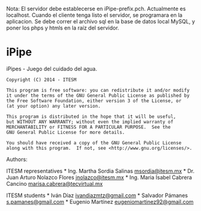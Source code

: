 Nota: El servidor debe establecerse en iPipe-prefix.pch. Actualmente es localhost. Cuando el cliente tenga listo el servidor, se programara en la aplicacion. Se debe correr el archivo sql en la base de datos local MySQL, y poner los phps y htmls en la raíz del servidor.


iPipe
=====
iPipes - Juego del cuidado del agua.

	Copyright (C) 2014 - ITESM

	This program is free software: you can redistribute it and/or modify
	it under the terms of the GNU General Public License as published by
	the Free Software Foundation, either version 3 of the License, or
	(at your option) any later version.

	This program is distributed in the hope that it will be useful,
	but WITHOUT ANY WARRANTY; without even the implied warranty of
	MERCHANTABILITY or FITNESS FOR A PARTICULAR PURPOSE.  See the
	GNU General Public License for more details.

	You should have received a copy of the GNU General Public License
	along with this program.  If not, see <http://www.gnu.org/licenses/>.


Authors:

   ITESM representatives
	* Ing. Martha Sordia Salinas <msordia@itesm.mx>
        * Dr. Juan Arturo Nolazco Flores <jnolazco@itesm.mx>
 	* Ing. Maria Isabel Cabrera Cancino <marisa.cabrera@tecvirtual.mx>


   ITESM students
	* Iván Díaz ivandiazmtz@gmail.com
	* Salvador Pámanes s.pamanes@gmail.com
	* Eugenio Martínez eugeniomartinez92@gmail.com
